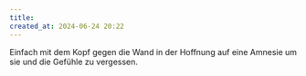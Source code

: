 ```yaml
---
title:
created_at: 2024-06-24 20:22
---
```


Einfach mit dem Kopf gegen die Wand in der Hoffnung auf eine Amnesie um sie und die Gefühle zu vergessen. 